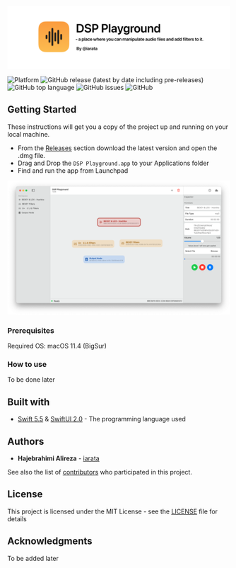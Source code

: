 ![DSP Playground](https://github.com/iarata/DSP-Playground/blob/main/.content/header.png?raw=true)

![Platform](https://img.shields.io/badge/platform-macos-lightgrey)
![GitHub release (latest by date including pre-releases)](https://img.shields.io/github/v/release/iarata/DSP-Playground?include_prereleases)
![GitHub top language](https://img.shields.io/github/languages/top/iarata/DSP-Playground)
![GitHub issues](https://img.shields.io/github/issues/iarata/DSP-Playground)
![GitHub](https://img.shields.io/badge/license-MIT-green)


## Getting Started

These instructions will get you a copy of the project up and running on your local machine.
- From the [Releases](https://github.com/iarata/DSP-Playground/releases) section download the latest version and open the .dmg file.
- Drag and Drop the `DSP Playground.app` to your Applications folder
- Find and run the app from Launchpad

![DSP Playground](https://github.com/iarata/DSP-Playground/blob/main/.content/main.png?raw=true)

### Prerequisites

Required OS: macOS 11.4 (BigSur)

### How to use

To be done later

## Built with

* [Swift 5.5](https://developer.apple.com/swift/) & [SwiftUI 2.0](https://developer.apple.com/xcode/swiftui/) - The programming language used

## Authors

* **Hajebrahimi Alireza** - [iarata](https://github.com/iarata)

See also the list of [contributors](https://github.com/iarata/DSP-Playground/contributors) who participated in this project.

## License

This project is licensed under the MIT License - see the [LICENSE](LICENSE) file for details

## Acknowledgments

To be added later

